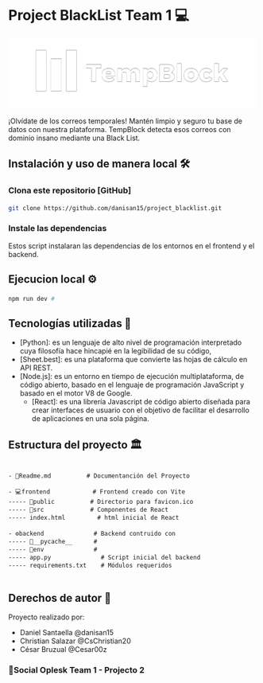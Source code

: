 # Project BlackList Team 1 💻

<img src="frontend/src/assets/logo_uno.png" />

¡Olvídate de los correos temporales!
Mantén limpio y seguro tu base de datos con nuestra plataforma.
TempBlock detecta esos correos con dominio insano mediante una Black List.

## Instalación y uso de manera local 🛠️

### Clona este repositorio [GitHub]

```bash
git clone https://github.com/danisan15/project_blacklist.git
```

### Instale las dependencias

Estos script instalaran las dependencias de los entornos en el frontend y el backend.

## Ejecucion local ⚙️

```bash
npm run dev #
```

## Tecnologías utilizadas 📲

- [Python]: es un lenguaje de alto nivel de programación interpretado cuya filosofía hace hincapié en la legibilidad de su código,
- [Sheet.best]: es una plataforma que convierte las hojas de cálculo en API REST.
- [Node.js]: es un entorno en tiempo de ejecución multiplataforma, de código abierto, basado en el lenguaje de programación JavaScript y basado en el motor V8 de Google.
  - [React]: es una librería Javascript de código abierto diseñada para crear interfaces de usuario con el objetivo de facilitar el desarrollo de aplicaciones en una sola página.

## Estructura del proyecto 🏛️

```

- 📃Readme.md          # Documentanción del Proyecto

- 💻frontend            # Frontend creado con Vite
----- 📁public          # Directorio para favicon.ico      
----- 📁src             # Componentes de React
----- index.html         # html inicial de React

- ⚙️backend              # Backend contruido con
----- 📁__pycache__      # 
----- 📁env              # 
----- app.py              # Script inicial del backend
----- requirements.txt    # Módulos requeridos


```

## Derechos de autor 📝

Proyecto realizado por: 

- Daniel Santaella   @danisan15
- Christian Salazar  @CsChristian20
- César Bruzual      @Cesar00z

### 🏅Social Oplesk Team 1 - Projecto 2

